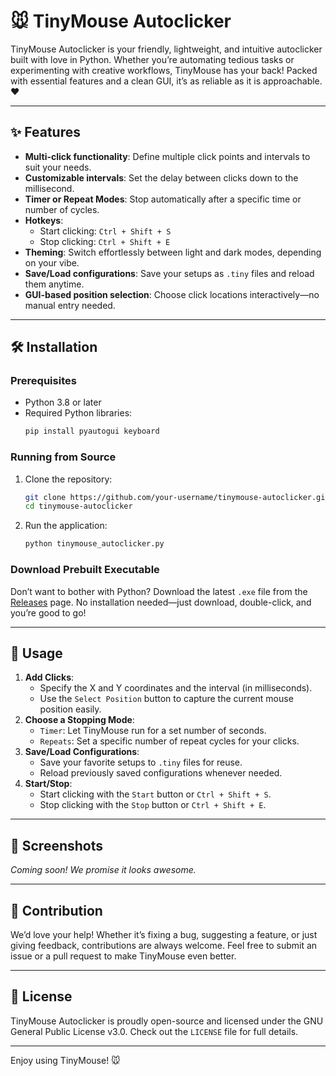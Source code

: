 
# 🐭 TinyMouse Autoclicker

TinyMouse Autoclicker is your friendly, lightweight, and intuitive autoclicker built with love in Python. Whether you’re automating tedious tasks or experimenting with creative workflows, TinyMouse has your back! Packed with essential features and a clean GUI, it’s as reliable as it is approachable. ❤️

---

## ✨ Features
- **Multi-click functionality**: Define multiple click points and intervals to suit your needs.
- **Customizable intervals**: Set the delay between clicks down to the millisecond.
- **Timer or Repeat Modes**: Stop automatically after a specific time or number of cycles.
- **Hotkeys**:
  - Start clicking: `Ctrl + Shift + S`
  - Stop clicking: `Ctrl + Shift + E`
- **Theming**: Switch effortlessly between light and dark modes, depending on your vibe.
- **Save/Load configurations**: Save your setups as `.tiny` files and reload them anytime.
- **GUI-based position selection**: Choose click locations interactively—no manual entry needed.

---

## 🛠 Installation

### Prerequisites
- Python 3.8 or later
- Required Python libraries:
  ```bash
  pip install pyautogui keyboard
  ```

### Running from Source
1. Clone the repository:
   ```bash
   git clone https://github.com/your-username/tinymouse-autoclicker.git
   cd tinymouse-autoclicker
   ```
2. Run the application:
   ```bash
   python tinymouse_autoclicker.py
   ```

### Download Prebuilt Executable
Don’t want to bother with Python? Download the latest `.exe` file from the [Releases](https://github.com/your-username/tinymouse-autoclicker/releases) page. No installation needed—just download, double-click, and you’re good to go!

---

## 🚀 Usage

1. **Add Clicks**:
   - Specify the X and Y coordinates and the interval (in milliseconds).
   - Use the `Select Position` button to capture the current mouse position easily.
2. **Choose a Stopping Mode**:
   - `Timer`: Let TinyMouse run for a set number of seconds.
   - `Repeats`: Set a specific number of repeat cycles for your clicks.
3. **Save/Load Configurations**:
   - Save your favorite setups to `.tiny` files for reuse.
   - Reload previously saved configurations whenever needed.
4. **Start/Stop**:
   - Start clicking with the `Start` button or `Ctrl + Shift + S`.
   - Stop clicking with the `Stop` button or `Ctrl + Shift + E`.

---

## 📸 Screenshots
*Coming soon! We promise it looks awesome.*

---

## 🤝 Contribution
We’d love your help! Whether it’s fixing a bug, suggesting a feature, or just giving feedback, contributions are always welcome. Feel free to submit an issue or a pull request to make TinyMouse even better.

---

## 📜 License
TinyMouse Autoclicker is proudly open-source and licensed under the GNU General Public License v3.0. Check out the `LICENSE` file for full details.

---

Enjoy using TinyMouse! 🐭
